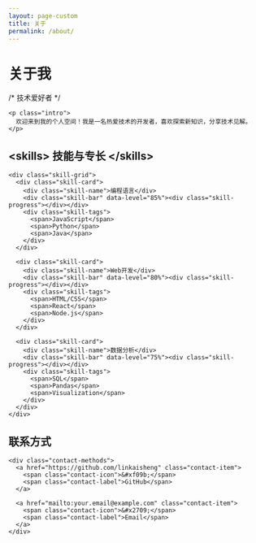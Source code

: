```yaml
---
layout: page-custom
title: 关于
permalink: /about/
---
```


<div class="about-container">
  <div class="profile-section">
    <div class="profile-header">
      <h1>关于我</h1>
      <div class="tech-badge">/* 技术爱好者 */</div>
    </div>
    
    <p class="intro">
      欢迎来到我的个人空间！我是一名热爱技术的开发者，喜欢探索新知识，分享技术见解。
    </p>
  </div>

  <div class="skills-section">
    <h2><span class="code-tag">&lt;skills&gt;</span> 技能与专长 <span class="code-tag">&lt;/skills&gt;</span></h2>
    
    <div class="skill-grid">
      <div class="skill-card">
        <div class="skill-name">编程语言</div>
        <div class="skill-bar" data-level="85%"><div class="skill-progress"></div></div>
        <div class="skill-tags">
          <span>JavaScript</span>
          <span>Python</span>
          <span>Java</span>
        </div>
      </div>
      
      <div class="skill-card">
        <div class="skill-name">Web开发</div>
        <div class="skill-bar" data-level="80%"><div class="skill-progress"></div></div>
        <div class="skill-tags">
          <span>HTML/CSS</span>
          <span>React</span>
          <span>Node.js</span>
        </div>
      </div>
      
      <div class="skill-card">
        <div class="skill-name">数据分析</div>
        <div class="skill-bar" data-level="75%"><div class="skill-progress"></div></div>
        <div class="skill-tags">
          <span>SQL</span>
          <span>Pandas</span>
          <span>Visualization</span>
        </div>
      </div>
    </div>
  </div>

  <div class="contact-section">
    <h2>联系方式</h2>
    
    <div class="contact-methods">
      <a href="https://github.com/linkaisheng" class="contact-item">
        <span class="contact-icon">&#xf09b;</span>
        <span class="contact-label">GitHub</span>
      </a>
      
      <a href="mailto:your.email@example.com" class="contact-item">
        <span class="contact-icon">&#x2709;</span>
        <span class="contact-label">Email</span>
      </a>
    </div>
  </div>
</div>

<script>
// 初始化技能条动画
document.addEventListener('DOMContentLoaded', function() {
  setTimeout(function() {
    document.querySelectorAll('.skill-progress').forEach(function(bar) {
      const level = bar.parentElement.getAttribute('data-level');
      bar.style.width = level;
    });
  }, 300);
});
</script> 